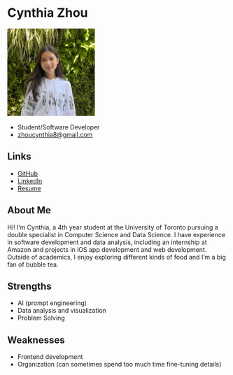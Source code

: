 # Cynthia Zhou

<img src="./pictures/cynthia_zhou.JPG" alt="Cynthia Zhou Profile" width="200"/>

- Student/Software Developer
- zhoucynthia8@gmail.com

## Links

- [GitHub](https://github.com/cyn900)
- [LinkedIn](https://www.linkedin.com/in/cynthiazhou123/)
- [Resume](https://docs.google.com/document/d/10f76RCOsBbxEBbGMo1JlRSYagFQKRUQW/edit?usp=sharing&ouid=116786383790878098052&rtpof=true&sd=true)

## About Me

Hi! I’m Cynthia, a 4th year student at the University of Toronto pursuing a double specialist in Computer Science and Data Science. I have experience in software development and data analysis, including an internship at Amazon and projects in iOS app development and web development. Outside of academics, I enjoy exploring different kinds of food and I’m a big fan of bubble tea.

## Strengths

- AI (prompt engineering)
- Data analysis and visualization
- Problem Solving

## Weaknesses

- Frontend development
- Organization (can sometimes spend too much time fine-tuning details)
